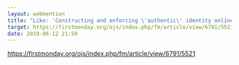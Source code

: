 ```yaml
---
layout: webmention
title: "Like: 'Constructing and enforcing \'authentic\' identity online: Facebook, real names, and non-normative identities'"
target: https://firstmonday.org/ojs/index.php/fm/article/view/6791/5521
date: 2019-06-12 21:59
---
```


https://firstmonday.org/ojs/index.php/fm/article/view/6791/5521
